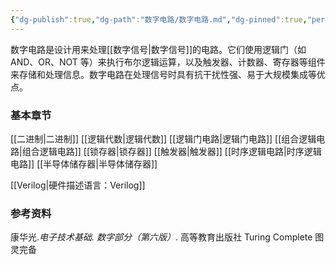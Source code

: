 ```yaml
---
{"dg-publish":true,"dg-path":"数字电路/数字电路.md","dg-pinned":true,"permalink":"/数字电路/数字电路/","pinned":true,"dgPassFrontmatter":true,"noteIcon":"","created":"2024-04-16T13:01:27.395+08:00","updated":"2024-05-08T18:28:47.120+08:00"}
---
```


数字电路是设计用来处理[[数字信号\|数字信号]]的电路。它们使用逻辑门（如 AND、OR、NOT 等）来执行布尔逻辑运算，以及触发器、计数器、寄存器等组件来存储和处理信息。数字电路在处理信号时具有抗干扰性强、易于大规模集成等优点。

### 基本章节
[[二进制\|二进制]]
[[逻辑代数\|逻辑代数]]
[[逻辑门电路\|逻辑门电路]]
[[组合逻辑电路\|组合逻辑电路]]
[[锁存器\|锁存器]]
[[触发器\|触发器]]
[[时序逻辑电路\|时序逻辑电路]]
[[半导体储存器\|半导体储存器]]

[[Verilog\|硬件描述语言：Verilog]]


### 参考资料
康华光.*电子技术基础. 数字部分（第六版）*. 高等教育出版社
Turing Complete  图灵完备


